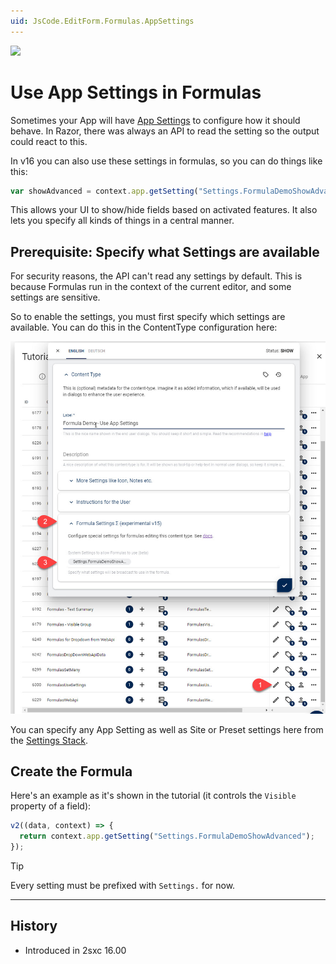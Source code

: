 ```yaml
---
uid: JsCode.EditForm.Formulas.AppSettings
---
```


<img src="~/assets/features/formulas.svg" class="feature">

# Use App Settings in Formulas

Sometimes your App will have [App Settings](xref:Basics.App.Settings) to configure how it should behave.
In Razor, there was always an API to read the setting so the output could react to this.

In v16 you can also use these settings in formulas, so you can do things like this:

```js
var showAdvanced = context.app.getSetting("Settings.FormulaDemoShowAdvanced");
```

This allows your UI to show/hide fields based on activated features.
It also lets you specify all kinds of things in a central manner.

## Prerequisite: Specify what Settings are available

For security reasons, the API can't read any settings by default.
This is because Formulas run in the context of the current editor, and some settings are sensitive.

So to enable the settings, you must first specify which settings are available.
You can do this in the ContentType configuration here:

<img src="./assets/settings-configure-in-content-type.jpg" class="full-width">

You can specify any App Setting as well as Site or Preset settings here from the [Settings Stack](xref:Basics.Configuration.Index).

## Create the Formula

Here's an example as it's shown in the tutorial (it controls the `Visible` property of a field):

```js
v2((data, context) => {
  return context.app.getSetting("Settings.FormulaDemoShowAdvanced");
});
```

> [!TIP]
> Every setting must be prefixed with `Settings.` for now.

---

## History

* Introduced in 2sxc 16.00
